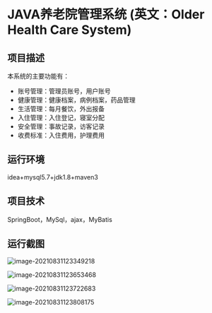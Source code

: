 
# JAVA养老院管理系统 (英文：Older Health Care System)
## 项目描述

本系统的主要功能有：
* 账号管理：管理员账号，用户账号
* 健康管理：健康档案，病例档案，药品管理
* 生活管理：每月餐饮，外出报备
* 入住管理：入住登记，寝室分配
* 安全管理：事故记录，访客记录
* 收费标准：入住费用，护理费用

## 运行环境

idea+mysql5.7+jdk1.8+maven3
## 项目技术

SpringBoot，MySql，ajax，MyBatis
## 运行截图
![image-20210831123349218](https://i.loli.net/2021/08/31/HkFO12bXI6rLRK7.png)

![image-20210831123653468](https://i.loli.net/2021/08/31/oXdHLcYrUtK8SuZ.png)

![image-20210831123722683](https://i.loli.net/2021/08/31/sdMFW93oQJtZUYV.png)

![image-20210831123808175](https://i.loli.net/2021/08/31/B8phbYD1UTE7Mek.png)
